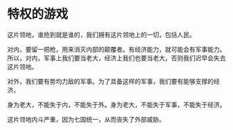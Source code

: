 # 特权的游戏

这片领地，谁抢到就是谁的，我们拥有这片领地上的一切，包括人民。

对内，要留一把枪，用来消灭内部的颠覆者。有经济能力，就可能会有军事能力。所以，对内，军事上我们要当老大，经济上我们也要当老大，否则我们迟早会失去这片领地。

对外，我们要有势均力敌的军事。为了具备这样的军事，我们要有能够支撑的经济。

身为老大，不能失于内，不能失于外。身为老大，不能失于军事，不能失于经济。

这片领地内斗严重，因为七国统一，从而丧失了外部威胁。
